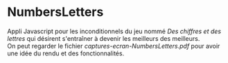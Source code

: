 # NumbersLetters
Appli  Javascript pour les inconditionnels  du jeu nommé <i>Des chiffres et des lettres</i> qui désirent s'entraîner  à devenir les meilleurs des meilleurs.
<br />
On peut regarder le fichier  <i>captures-ecran-NumbersLetters.pdf</i> pour avoir une idée du rendu et des fonctionnalités.

